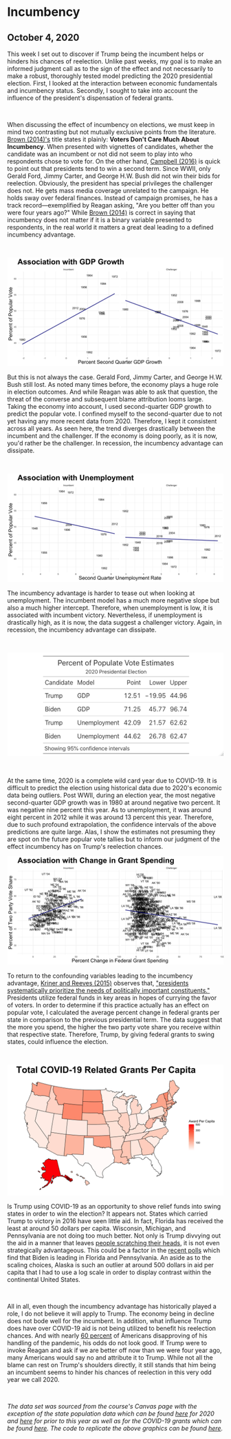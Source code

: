 # Incumbency
## October 4, 2020

This week I set out to discover if Trump being the incumbent helps or hinders his chances of reelection. Unlike past weeks, my goal is to make an informed judgment call as to the sign of the effect and not necessarily to make a robust, thoroughly tested model predicting the 2020 presidential election. First, I looked at the interaction between economic fundamentals and incumbency status. Secondly, I sought to take into account the influence of the president's dispensation of federal grants.

<br>

When discussing the effect of incumbency on elections, we must keep in mind two contrasting but not mutually exclusive points from the literature. [Brown (2014)'s](https://www-cambridge-org.ezp-prod1.hul.harvard.edu/core/services/aop-cambridge-core/content/view/ECFE39E003912F8AF65C2AD14A34BD8C/S2052263014000062a.pdf/div-class-title-voters-don-t-care-much-about-incumbency-div.pdf) title states it plainly: **Voters Don't Care Much About Incumbency**. When presented with vignettes of candidates, whether the candidate was an incumbent or not did not seem to play into who respondents chose to vote for. On the other hand,  [Campbell (2016)](https://hollis.harvard.edu/primo-explore/fulldisplay?docid=TN_cdi_gale_infotracacademiconefile_A473675815&context=PC&vid=HVD2&lang=en_US&search_scope=everything&adaptor=primo_central_multiple_fe&tab=everything&query=any,contains,Campbell%20(2016)%20“Forecasting%20the%202016%20American%20National%20%20Elections”) is quick to point out that presidents tend to win a second term. Since WWII, only Gerald Ford, Jimmy Carter, and George H.W. Bush did not win their bids for reelection. Obviously, the president has special privileges the challenger does not. He gets mass media coverage unrelated to the campaign. He holds sway over federal finances. Instead of campaign promises, he has a track record—exemplified by Reagan asking, "Are you better off than you were four years ago?" While [Brown (2014)](https://www-cambridge-org.ezp-prod1.hul.harvard.edu/core/services/aop-cambridge-core/content/view/ECFE39E003912F8AF65C2AD14A34BD8C/S2052263014000062a.pdf/div-class-title-voters-don-t-care-much-about-incumbency-div.pdf) is correct in saying that incumbency does not matter if it is a binary variable presented to respondents, in the real world it matters a great deal leading to a defined incumbency advantage.

<br>

![](../figures/gdp_plot.png)

But this is not always the case. Gerald Ford, Jimmy Carter, and George H.W. Bush still lost. As noted many times before, the economy plays a huge role in election outcomes. And while Reagan was able to ask that question, the threat of the converse and subsequent blame attribution looms large. Taking the economy into account, I used second-quarter GDP growth to predict the popular vote. I confined myself to the second-quarter due to not yet having any more recent data from 2020. Therefore, I kept it consistent across all years. As seen here, the trend diverges drastically between the incumbent and the challenger. If the economy is doing poorly, as it is now, you'd rather be the challenger. In recession, the incumbency advantage can dissipate.  

<br>

![](../figures/unemployment_plot.png)

The incumbency advantage is harder to tease out when looking at unemployment. The incumbent model has a much more negative slope but also a much higher intercept. Therefore, when unemployment is low, it is associated with incumbent victory. Nevertheless, if unemployment is drastically high, as it is now, the data suggest a challenger victory. Again, in recession, the incumbency advantage can dissipate.  

<br>

![](../figures/incumbency_pred.png)

<br>

At the same time, 2020 is a complete wild card year due to COVID-19. It is difficult to predict the election using historical data due to 2020's economic data being outliers. Post WWII, during an election year, the most negative second-quarter GDP growth was in 1980 at around negative two percent. It was negative nine percent this year. As to unemployment, it was around eight percent in 2012 while it was around 13 percent this year. Therefore, due to such profound extrapolation, the confidence intervals of the above predictions are quite large. Alas, I show the estimates not presuming they are spot on the future popular vote tallies but to inform our judgment of the effect incumbency has on Trump's reelection chances.

![](../figures/grants_plot.png)

To return to the confounding variables leading to the incumbency advantage, [Kriner and Reeves (2015)](https://www.cambridge.org/core/journals/american-political-science-review/article/presidential-particularism-and-dividethedollar-politics/962ABE4FC41A6FF3E1F95CE1B54D1ADD) observes that, ["presidents systematically prioritize the needs of politically important constituents."](https://www.cambridge.org/core/journals/american-political-science-review/article/presidential-particularism-and-dividethedollar-politics/962ABE4FC41A6FF3E1F95CE1B54D1ADD) Presidents utilize federal funds in key areas in hopes of currying the favor of voters. In order to determine if this practice actually has an effect on popular vote, I calculated the average percent change in federal grants per state in comparison to the previous presidential term. The data suggest that the more you spend, the higher the two party vote share you receive within that respective state. Therefore, Trump, by giving federal grants to swing states, could influence the election.

<br>

![](../figures/grant_map.png)

Is Trump using COVID-19 as an opportunity to shove relief funds into swing states in order to win the election? It appears not. States which carried Trump to victory in 2016 have seen little aid. In fact, Florida has received the least at around 50 dollars per capita. Wisconsin, Michigan, and Pennsylvania are not doing too much better. Not only is Trump divvying out the aid in a manner that leaves [people scratching their heads](https://apnews.com/article/48b8109fce0d922a8fb0f5fce20dee92), it is not even strategically advantageous. This could be a factor in the [recent polls](https://www.usatoday.com/story/news/politics/elections/2020/10/03/poll-trump-trials-biden-florida-pennsylvania/3611058001/) which find that Biden is leading in Florida and Pennsylvania. An aside as to the scaling choices, Alaska is such an outlier at around 500 dollars in aid per capita that I had to use a log scale in order to display contrast within the continental United States.

<br>

All in all, even though the incumbency advantage has historically played a role, I do not believe it will apply to Trump. The economy being in decline does not bode well for the incumbent. In addition, what influence Trump does have over COVID-19 aid is not being utilized to benefit his reelection chances. And with nearly [60 percent](https://projects.fivethirtyeight.com/coronavirus-polls/) of Americans disapproving of his handling of the pandemic, his odds do not look good. If Trump were to invoke Reagan and ask if we are better off now than we were four year ago, many Americans would say no and attribute it to Trump. While not all the blame can rest on Trump's shoulders directly, it still stands that him being an incumbent seems to hinder his chances of reelection in this very odd year we call 2020. 

<br>

*The data set was sourced from the course's Canvas page with the exception of the state population data which can be found [here](#https://worldpopulationreview.com/states)  for 2020 and [here](#https://www.kaggle.com/hassenmorad/historical-state-populations-19002017) for prior to this year as well as for the COVID-19 grants which can be found [here](taggs.hhs.gov/coronavirus). The code to replicate the above graphics can be found [here](https://github.com/SamuelLowry/gov1347_blog/blob/master/scripts/04-blog.R).*